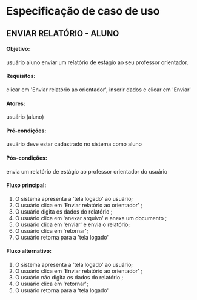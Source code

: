 # Especificação de caso de uso

## ENVIAR RELATÓRIO - ALUNO 

#### Objetivo: 
usuário aluno enviar um relatório de estágio ao seu professor orientador. 

#### Requisitos: 
clicar em 'Enviar relatório ao orientador', inserir dados e clicar em 'Enviar' 

#### Atores:
usuário (aluno) 

####  Pré-condições: 
usuário deve estar cadastrado no sistema como aluno 

#### Pós-condições: 
envia um relatório de estágio ao professor orientador do usuário 

#### Fluxo principal: 
1. O sistema apresenta a 'tela logado' ao usuário; 
2. O usuário clica em 'Enviar relatório ao orientador' ; 
3. O usuário digita os dados do relatório ; 
4. O usuário clica em 'anexar arquivo' e anexa um documento ; 
5. O usuário clica em 'enviar' e envia o relatório; 
6. O usuário clica em 'retornar'; 
7. O usuário retorna para a 'tela logado' 

#### Fluxo alternativo: 
1. O sistema apresenta a 'tela logado' ao usuário; 
2. O usuário clica em 'Enviar relatório ao orientador' ; 
3. O usuário não digita os dados do relatório ; 
4. O usuário clica em 'retornar'; 
5. O usuário retorna para a 'tela logado'
